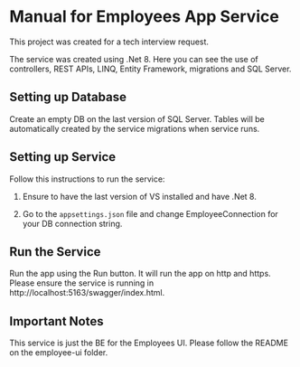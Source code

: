 # Manual for Employees App Service

This project was created for a tech interview request.

The service was created using .Net 8. Here you can see the use of controllers, REST APIs, LINQ, Entity Framework, migrations and SQL Server.

## Setting up Database

Create an empty DB on the last version of SQL Server. Tables will be automatically created by the service migrations when service runs.

## Setting up Service

Follow this instructions to run the service:

1. Ensure to have the last version of VS installed and have .Net 8.

2. Go to the `appsettings.json` file and change EmployeeConnection for your DB connection string.

## Run the Service

Run the app using the Run button. It will run the app on http and https. Please ensure the service is running in http://localhost:5163/swagger/index.html.

## Important Notes

This service is just the BE for the Employees UI. Please follow the README on the employee-ui folder.
